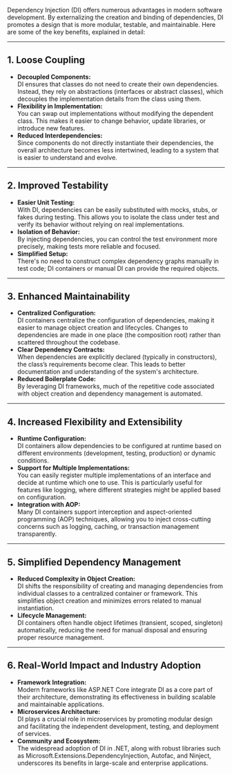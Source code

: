 Dependency Injection (DI) offers numerous advantages in modern software development. By externalizing the creation and binding of dependencies, DI promotes a design that is more modular, testable, and maintainable. Here are some of the key benefits, explained in detail:

---

## 1. Loose Coupling

- **Decoupled Components:**  
  DI ensures that classes do not need to create their own dependencies. Instead, they rely on abstractions (interfaces or abstract classes), which decouples the implementation details from the class using them.
- **Flexibility in Implementation:**  
  You can swap out implementations without modifying the dependent class. This makes it easier to change behavior, update libraries, or introduce new features.
- **Reduced Interdependencies:**  
  Since components do not directly instantiate their dependencies, the overall architecture becomes less intertwined, leading to a system that is easier to understand and evolve.

---

## 2. Improved Testability

- **Easier Unit Testing:**  
  With DI, dependencies can be easily substituted with mocks, stubs, or fakes during testing. This allows you to isolate the class under test and verify its behavior without relying on real implementations.
- **Isolation of Behavior:**  
  By injecting dependencies, you can control the test environment more precisely, making tests more reliable and focused.
- **Simplified Setup:**  
  There's no need to construct complex dependency graphs manually in test code; DI containers or manual DI can provide the required objects.

---

## 3. Enhanced Maintainability

- **Centralized Configuration:**  
  DI containers centralize the configuration of dependencies, making it easier to manage object creation and lifecycles. Changes to dependencies are made in one place (the composition root) rather than scattered throughout the codebase.
- **Clear Dependency Contracts:**  
  When dependencies are explicitly declared (typically in constructors), the class’s requirements become clear. This leads to better documentation and understanding of the system's architecture.
- **Reduced Boilerplate Code:**  
  By leveraging DI frameworks, much of the repetitive code associated with object creation and dependency management is automated.

---

## 4. Increased Flexibility and Extensibility

- **Runtime Configuration:**  
  DI containers allow dependencies to be configured at runtime based on different environments (development, testing, production) or dynamic conditions.
- **Support for Multiple Implementations:**  
  You can easily register multiple implementations of an interface and decide at runtime which one to use. This is particularly useful for features like logging, where different strategies might be applied based on configuration.
- **Integration with AOP:**  
  Many DI containers support interception and aspect-oriented programming (AOP) techniques, allowing you to inject cross-cutting concerns such as logging, caching, or transaction management transparently.

---

## 5. Simplified Dependency Management

- **Reduced Complexity in Object Creation:**  
  DI shifts the responsibility of creating and managing dependencies from individual classes to a centralized container or framework. This simplifies object creation and minimizes errors related to manual instantiation.
- **Lifecycle Management:**  
  DI containers often handle object lifetimes (transient, scoped, singleton) automatically, reducing the need for manual disposal and ensuring proper resource management.

---

## 6. Real-World Impact and Industry Adoption

- **Framework Integration:**  
  Modern frameworks like ASP.NET Core integrate DI as a core part of their architecture, demonstrating its effectiveness in building scalable and maintainable applications.
- **Microservices Architecture:**  
  DI plays a crucial role in microservices by promoting modular design and facilitating the independent development, testing, and deployment of services.
- **Community and Ecosystem:**  
  The widespread adoption of DI in .NET, along with robust libraries such as Microsoft.Extensions.DependencyInjection, Autofac, and Ninject, underscores its benefits in large-scale and enterprise applications.